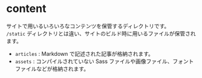 # content

サイトで用いるいろいろなコンテンツを保管するディレクトリです。<br>
`/static` ディレクトリとは違い、サイトのビルド時に用いるファイルが保管されます。

- `articles` : Markdown で記述された記事が格納されます。
- `assets` : コンパイルされていない Sass ファイルや画像ファイル、フォントファイルなどが格納されます。
